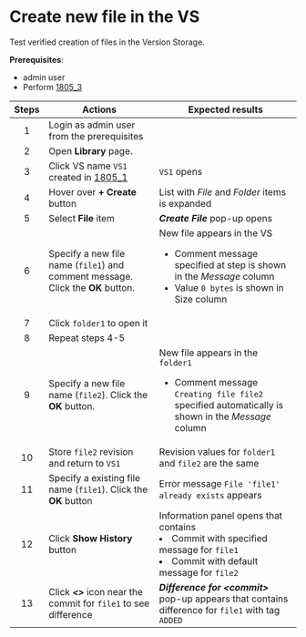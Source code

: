 # Create new file in the VS

Test verified creation of files in the Version Storage.

**Prerequisites**:
- admin user
- Perform [1805_3](1805_3.md)

| Steps | Actions | Expected results |
| :---: | --- | --- |
| 1 | Login as admin user from the prerequisites | |
| 2 | Open **Library** page. | |
| 3 | Click VS name `VS1` created in [1805_1](1805_1.md) | `VS1` opens |
| 4 | Hover over **+ Create** button | List with *File* and *Folder* items is expanded |
| 5 | Select **File** item | ***Create File*** pop-up opens |
| 6 | Specify a new file name (`file1`) and comment message. Click the **OK** button. | New file appears in the VS <ul><li>Comment message specified at step is shown in the *Message* column</li><li>Value `0 bytes` is shown in Size column |
| 7 | Click `folder1` to open it | |
| 8 | Repeat steps 4-5 | |
| 9 | Specify a new file name (`file2`). Click the **OK** button. | New file appears in the `folder1` <ul><li>Comment message `Creating file file2` specified automatically is shown in the *Message* column
| 10 | Store `file2` revision and return to `VS1` | Revision values for `folder1` and `file2` are the same |
| 11 | Specify a existing file name (`file1`). Click the **OK** button | Error message `File 'file1' already exists` appears |
| 12 | Click **Show History** button | Information panel opens that contains <li> Commit with specified message for `file1` </li><li> Commit with default message for `file2` |
| 13 | Click ***<>*** icon near the commit for `file1` to see difference | ***Difference for \<commit\>*** pop-up appears that contains difference for `file1` with tag `ADDED`|